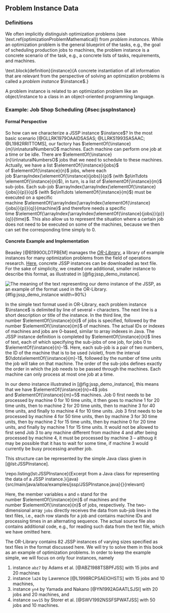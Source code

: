 ## Problem Instance Data

### Definitions

We often implicitly distinguish optimization problems (see \text.ref{optimizationProblemMathematical}) from *problem instances*.
While an optimization problem is the general blueprint of the tasks, e.g., the goal of scheduling production jobs to machines, the problem instance is a concrete scenario of the task, e.g., a concrete lists of tasks, requirements, and machines.

\text.block{definition}{instance}{A concrete instantiation of all information that are relevant from the perspective of solving an optimization problems is called a *problem instance*&nbsp;$\instance$.}

A problem instance is related to an optimization problem like an object/instance to a class in an object-oriented programming language.

### Example: Job Shop Scheduling {#sec:jsspInstance}

#### Formal Perspective

So how can we characterize a JSSP instance&nbsp;$\instance$?
In the most basic scenario&nbsp;[@GLLRK1979OAAIDSASAS; @LLRKS1993SASAAC; @L1982RRITTOMS], our factory has&nbsp;$\elementOf{\instance}{m}\in\naturalNumbersO$ machines.
Each machine can perform one job at a time or be idle.
There are&nbsp;$\elementOf{\instance}{n}\in\naturalNumbersO$ jobs that we need to schedule to these machines.
Actually, we have a list&nbsp;$\elementOf{\instance}{jobs}$ of&nbsp;$\elementOf{\instance}{n}$ jobs, where each job&nbsp;$\arrayIndex{\elementOf{\instance}{jobs}}{p}$ (with $p\in1\dots \elementOf{\instance}{n}$), in turn, is a list of&nbsp;$\elementOf{\instance}{m}$ sub-jobs.
Each sub-job&nbsp;$\arrayIndex{\arrayIndex{\elementOf{\instance}{jobs}}{p}}{q}$ (with $q\in1\dots \elementOf{\instance}{m}$) must be executed on a specific machine&nbsp;$\elementOf{\arrayIndex{\arrayIndex{\elementOf{\instance}{jobs}}{p}}{q}}{machine}$ and therefore needs a specific time&nbsp;$\elementOf{\arrayIndex{\arrayIndex{\elementOf{\instance}{jobs}}{p}}{q}}{time}$.
This also allow us to represent the situation where a certain job does not need to be executed on some of the machines, because we then can set the corresponding time simply to 0.

#### Concrete Example and Implementation

Beasley&nbsp;[@B1990OLDTPBEM] manages the  [*OR-Library*](http://people.brunel.ac.uk/~mastjjb/jeb/orlib/jobshopinfo.html), a library of example instances for many optimization problems from the field of operations research.
[Here](http://people.brunel.ac.uk/~mastjjb/jeb/orlib/files/jobshop1.txt), concrete JSSP instances can be downloaded as text file.
For the sake of simplicity, we created one additional, smaller instance to describe this format, as illustrated in [@fig:jssp_demo_instance].

![The meaning of the text representing our demo instance of the JSSP, as an example of the format used in the OR-Library.](\relative.path{demo_instance.svgz}){#fig:jssp_demo_instance width=90%}

In the simple text format used in OR-Library, each problem instance $\instance$ is delimited by line of several `+` characters.
The next line is a short description or title of the instance.
In the third line, the number&nbsp;$\elementOf{\instance}{n}$ of jobs is specified, followed by the number&nbsp;$\elementOf{\instance}{m}$ of machines.
The actual IDs or indexes of machines and jobs are 0-based, similar to array indexes in Java.
The JSSP instance definition is completed by $\elementOf{\instance}{n}$ lines of text, each of which specifying the sub-jobs of one job, for jobs $0$ to $\elementOf{\instance}{n}-1$.
Here, each sub-job is a pair of two numbers, the ID of the machine that is to be used (violet), from the interval $0\dots\elementOf{\instance}{m}-1$, followed by the number of time units the job will take on that machine.
The order of the sub-jobs defines exactly the order in which the job needs to be passed through the machines.
Each machine can only process at most one job at a time.

In our demo instance illustrated in [@fig:jssp_demo_instance], this means that we have&nbsp;$\elementOf{\instance}{n}=4$ jobs and&nbsp;$\elementOf{\instance}{m}=5$ machines.
Job&nbsp;0 first needs to be processed by machine 0 for 10 time units, it then goes to machine 1 for 20 time units, then to machine 2 for 20 time units, then to machine 3 for 40 time units, and finally to machine 4 for 10 time units.
Job&nbsp;3 first needs to be processed by machine 4 for 50 time units, then by machine 3 for 30 time units, then by machine 2 for 15 time units, then by machine 0 for 20 time units, and finally by machine 1 for 15 time units.
It would not be allowed to first send Job&nbsp;3 to any machine different from machine 4 and after being processed by machine 4, it must be processed by machine 3 &ndash; althoug it may be possible that it has to wait for some time, if machine 3 would currently be busy processing another job.

This structure can be represented by the simple Java class given in [@lst:JSSPInstance].

\repo.listing{lst:JSSPInstance}{Excerpt from a Java class for representing the data of a JSSP instance.}{java}{src/main/java/aitoa/examples/jssp/JSSPInstance.java}{}{relevant}

Here, the member variables `m` and `n` stand for the number&nbsp;$\elementOf{\instance}{m}$ of machines and the number&nbsp;$\elementOf{\instance}{n}$ of jobs, respectively.
The two-dimensional array `jobs` directly receives the data from sub-job lines in the text files, i.e., each row stands for a job and contains machine IDs and processing times in an alternating sequence.
The actual source file also contains additional code, e.g., for reading such data from the text file, which we have omitted here.

The OR-Library contains 82 JSSP instances of varying sizes specified as text files in the format discussed here.
We will try to solve them in this book as an example of optimization problems.
In order to keep the example simple, we will focus on only four instances, namely

1. instance `abz7` by Adams et&nbsp;al.&nbsp;[@ABZ1988TSBPFJSS] with 15 jobs and 20 machines
2. instance `la24` by Lawrence&nbsp;[@L1998RCPSAEIOHSTS] with 15 jobs and 10 machines,
3. instance `yn4` by Yamada and Nakano&nbsp;[@YN1992AGAATLSJSI] with 20 jobs and 20 machines, and
4. instance `swv15` by Storer et&nbsp;al.&nbsp;[@SWV1992NSSFSPWATJSS] with 50 jobs and 10 machines.
